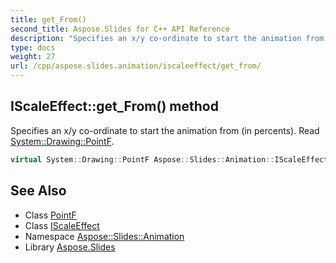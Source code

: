 ```yaml
---
title: get_From()
second_title: Aspose.Slides for C++ API Reference
description: "Specifies an x/y co-ordinate to start the animation from (in percents). Read System::Drawing::PointF."
type: docs
weight: 27
url: /cpp/aspose.slides.animation/iscaleeffect/get_from/
---
```

## IScaleEffect::get_From() method


Specifies an x/y co-ordinate to start the animation from (in percents). Read [System::Drawing::PointF](../../../system.drawing/pointf/).

```cpp
virtual System::Drawing::PointF Aspose::Slides::Animation::IScaleEffect::get_From()=0
```

## See Also

* Class [PointF](../../system.drawing/pointf/)
* Class [IScaleEffect](./)
* Namespace [Aspose::Slides::Animation](../)
* Library [Aspose.Slides](../../)